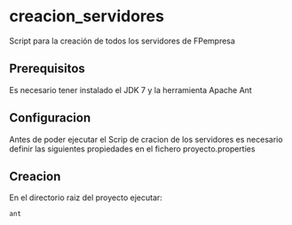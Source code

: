 # creacion_servidores


Script para la creación de todos los servidores de FPempresa

## Prerequisitos
Es necesario tener instalado el JDK 7 y la herramienta Apache Ant

## Configuracion 
Antes de poder ejecutar el Scrip de cracion de los servidores es necesario definir las siguientes propiedades
en el fichero proyecto.properties

## Creacion

En el directorio raiz del proyecto ejecutar:

    ant
